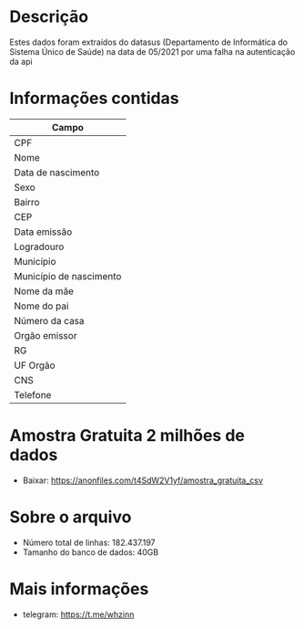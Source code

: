 

# Descrição 
Estes dados foram extraídos do datasus (Departamento de Informática do Sistema Único de Saúde)
na data de 05/2021 por uma falha na autenticação da api

# Informações contidas
| Campo |
| --- |
| CPF |
| Nome |
| Data de nascimento |
| Sexo |
| Bairro |
| CEP |
| Data emissão |
| Logradouro |
| Município | 
| Município de nascimento |
| Nome da mãe |
| Nome do pai | 
| Número da casa |
| Orgão emissor |
| RG |
| UF Orgão |
| CNS |
| Telefone |

# Amostra Gratuita 2 milhões de dados
* Baixar: https://anonfiles.com/t4SdW2V1yf/amostra_gratuita_csv
# Sobre o arquivo
* Número total de linhas: 182.437.197
* Tamanho do banco de dados: 40GB
# Mais informações 
* telegram: https://t.me/whzinn
